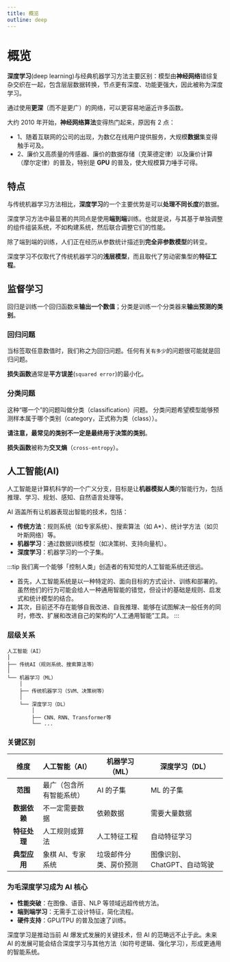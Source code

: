 ```yaml
---
title: 概览
outline: deep
---
```


<style>
  table {
    width: 100%;
  }
  td:nth-child(1) { width: 15%; text-align: center; }
  td:nth-child(2) { width: 25%; }
  td:nth-child(3) { width: 25%; }
  td:nth-child(4) { width: 35%; }
</style>

# 概览

**深度学习**(deep learning)与经典机器学习方法主要区别：模型由**神经网络**错综复杂交织在一起，包含层层数据转换，节点更有深度、功能更强大，因此被称为深度学习。

通过使用**更深**（而不是更广）的网络，可以更容易地逼近许多函数。

大约 2010 年开始，**神经网络算法**变得热门起来，原因有 2 点：

- 1、随着互联网的公司的出现，为数亿在线用户提供服务，大规模**数据**集变得触手可及。
- 2、廉价又高质量的传感器、廉价的数据存储（克莱德定律）以及廉价计算（摩尔定律）的普及，特别是 **GPU** 的普及，使大规模算力唾手可得。

## 特点

与传统机器学习方法相比，**深度学习**的一个主要优势是可以**处理不同长度**的数据。

深度学习方法中最显著的共同点是使用**端到端**训练。也就是说，与其基于单独调整的组件组装系统，不如构建系统，然后联合调整它们的性能。

除了端到端的训练，人们正在经历从参数统计描述到**完全非参数模型**的转变。

深度学习不仅取代了传统机器学习的**浅层模型**，而且取代了劳动密集型的**特征工程**。

## 监督学习

回归是训练一个回归函数来**输出一个数值**；分类是训练一个分类器来**输出预测的类别**。

### 回归问题

当标签取任意数值时，我们称之为回归问题。任何有关`有多少`的问题很可能就是回归问题。

**损失函数**通常是**平方误差**(`squared error`)的最小化。

### 分类问题

这种“哪一个”的问题叫做分类（classification）问题。 分类问题希望模型能够预测样本属于哪个类别（category，正式称为类（class））。

**请注意，最常见的类别不一定是最终用于决策的类别**。

**损失函数**被称为**交叉熵**（`cross-entropy`）。

## 人工智能(AI)

人工智能是计算机科学的一个广义分支，目标是让**机器模拟人类**的智能行为，包括推理、学习、规划、感知、自然语言处理等。

AI 涵盖所有让机器表现出智能的技术，包括：

- **传统方法**：规则系统（如专家系统）、搜索算法（如 A\*）、统计学方法（如贝叶斯网络）等。
- **机器学习**：通过数据训练模型（如决策树、支持向量机）。
- **深度学习**：机器学习的一个子集。

:::tip 我们离一个能够「控制人类」创造者的有知觉的人工智能系统还很远。

- 首先，人工智能系统是以一种特定的、面向目标的方式设计、训练和部署的。虽然他们的行为可能会给人一种通用智能的错觉，但设计的基础是规则、启发式和统计模型的结合。
- 其次，目前还不存在能够自我改进、自我推理、能够在试图解决一般任务的同时，修改、扩展和改进自己的架构的“人工通用智能”工具。
  :::

### 层级关系

```
人工智能（AI）
│
├── 传统AI（规则系统、搜索算法等）
│
└── 机器学习（ML）
    │
    ├── 传统机器学习（SVM、决策树等）
    │
    └── 深度学习（DL）
        │
        ├── CNN、RNN、Transformer等
        └── ...
```

### 关键区别

| **维度**     | **人工智能（AI）**       | **机器学习（ML）**     | **深度学习（DL）**          |
| ------------ | ------------------------ | ---------------------- | --------------------------- |
| **范围**     | 最广（包含所有智能系统） | AI 的子集              | ML 的子集                   |
| **数据依赖** | 不一定需要数据           | 依赖数据               | 需要大量数据                |
| **特征处理** | 人工规则或算法           | 人工特征工程           | 自动特征学习                |
| **典型应用** | 象棋 AI、专家系统        | 垃圾邮件分类、房价预测 | 图像识别、ChatGPT、自动驾驶 |

### 为毛深度学习成为 AI 核心

- **性能突破**：在图像、语音、NLP 等领域远超传统方法。
- **端到端学习**：无需手工设计特征，简化流程。
- **硬件支持**：GPU/TPU 的普及加速了训练。

深度学习是推动当前 AI 爆发式发展的关键技术，但 AI 的范畴远不止于此。未来 AI 的发展可能会结合深度学习与其他方法（如符号逻辑、强化学习），形成更通用的智能系统。
